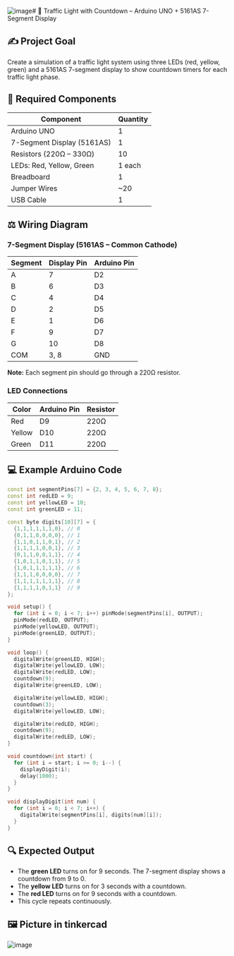 ![image](https://github.com/user-attachments/assets/86e9704d-8dc3-4c53-a204-46b917e3acbd)# 🚦 Traffic Light with Countdown – Arduino UNO + 5161AS 7-Segment Display

## ✍️ Project Goal

Create a simulation of a traffic light system using three LEDs (red, yellow, green) and a 5161AS 7-segment display to show countdown timers for each traffic light phase.

## 🔧 Required Components

| Component                      | Quantity |
| ----------------------------- | -------- |
| Arduino UNO                   | 1        |
| 7-Segment Display (5161AS)    | 1        |
| Resistors (220Ω – 330Ω)       | 10       |
| LEDs: Red, Yellow, Green      | 1 each   |
| Breadboard                    | 1        |
| Jumper Wires                  | ~20      |
| USB Cable                     | 1        |

## ⚖️ Wiring Diagram

### 7-Segment Display (5161AS – Common Cathode)

| Segment | Display Pin | Arduino Pin |
| ------- | ----------- | ----------- |
| A       | 7           | D2          |
| B       | 6           | D3          |
| C       | 4           | D4          |
| D       | 2           | D5          |
| E       | 1           | D6          |
| F       | 9           | D7          |
| G       | 10          | D8          |
| COM     | 3, 8        | GND         |

**Note:** Each segment pin should go through a 220Ω resistor.

### LED Connections

| Color  | Arduino Pin | Resistor |
| ------ | ----------- | -------- |
| Red    | D9          | 220Ω     |
| Yellow | D10         | 220Ω     |
| Green  | D11         | 220Ω     |

## 💻 Example Arduino Code

```cpp
const int segmentPins[7] = {2, 3, 4, 5, 6, 7, 8};
const int redLED = 9;
const int yellowLED = 10;
const int greenLED = 11;

const byte digits[10][7] = {
  {1,1,1,1,1,1,0}, // 0
  {0,1,1,0,0,0,0}, // 1
  {1,1,0,1,1,0,1}, // 2
  {1,1,1,1,0,0,1}, // 3
  {0,1,1,0,0,1,1}, // 4
  {1,0,1,1,0,1,1}, // 5
  {1,0,1,1,1,1,1}, // 6
  {1,1,1,0,0,0,0}, // 7
  {1,1,1,1,1,1,1}, // 8
  {1,1,1,1,0,1,1}  // 9
};

void setup() {
  for (int i = 0; i < 7; i++) pinMode(segmentPins[i], OUTPUT);
  pinMode(redLED, OUTPUT);
  pinMode(yellowLED, OUTPUT);
  pinMode(greenLED, OUTPUT);
}

void loop() {
  digitalWrite(greenLED, HIGH);
  digitalWrite(yellowLED, LOW);
  digitalWrite(redLED, LOW);
  countdown(9);
  digitalWrite(greenLED, LOW);

  digitalWrite(yellowLED, HIGH);
  countdown(3);
  digitalWrite(yellowLED, LOW);

  digitalWrite(redLED, HIGH);
  countdown(9);
  digitalWrite(redLED, LOW);
}

void countdown(int start) {
  for (int i = start; i >= 0; i--) {
    displayDigit(i);
    delay(1000);
  }
}

void displayDigit(int num) {
  for (int i = 0; i < 7; i++) {
    digitalWrite(segmentPins[i], digits[num][i]);
  }
}
```

## 🔍 Expected Output

- The **green LED** turns on for 9 seconds. The 7-segment display shows a countdown from 9 to 0.
- The **yellow LED** turns on for 3 seconds with a countdown.
- The **red LED** turns on for 9 seconds with a countdown.
- This cycle repeats continuously.

## 🖼 Picture in tinkercad

![image](https://github.com/user-attachments/assets/aeac93ea-c67c-411a-829a-32e8450b58e4)
